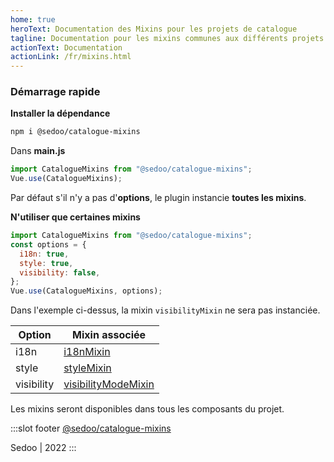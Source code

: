 ```yaml
---
home: true
heroText: Documentation des Mixins pour les projets de catalogue
tagline: Documentation pour les mixins communes aux différents projets de catalogue
actionText: Documentation
actionLink: /fr/mixins.html
---
```


### Démarrage rapide

**Installer la dépendance**

```bash
npm i @sedoo/catalogue-mixins
```

Dans **main.js**

```javascript
import CatalogueMixins from "@sedoo/catalogue-mixins";
Vue.use(CatalogueMixins);
```

Par défaut s'il n'y a pas d'**options**, le plugin instancie **toutes les mixins**.

**N'utiliser que certaines mixins**

```javascript
import CatalogueMixins from "@sedoo/catalogue-mixins";
const options = {
  i18n: true,
  style: true,
  visibility: false,
};
Vue.use(CatalogueMixins, options);
```

Dans l'exemple ci-dessus, la mixin `visibilityMixin` ne sera pas instanciée.

| Option     | Mixin associée                                             |
| ---------- | ---------------------------------------------------------- |
| i18n       | [i18nMixin](/fr/mixins.html#i18nmixin)                     |
| style      | [styleMixin](/fr/mixins.html#stylemixin)                   |
| visibility | [visibilityModeMixin](/fr/mixins.html#visibilitymodemixin) |

<Badge text="Attention" type="warn" /> Les mixins seront disponibles dans tous les composants du projet.

<Content slot-key="footer"/>

:::slot footer
[@sedoo/catalogue-mixins](https://www.npmjs.com/package/@sedoo/catalogue-mixins)

Sedoo | 2022
:::
